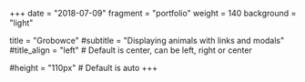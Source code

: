 +++
date = "2018-07-09"
fragment = "portfolio"
weight = 140
background = "light"

title = "Grobowce"
#subtitle = "Displaying animals with links and modals"
#title_align = "left" # Default is center, can be left, right or center

#height = "110px" # Default is auto
+++
